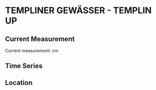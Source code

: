 # TEMPLINER GEWÄSSER - TEMPLIN UP

## Current Measurement

Current measurement: <Value topic="rivers/pegel-online/TlG/TEMPLIN_UP/measurementValue"/> cm

## Time Series

<TimeSeries topic="rivers/pegel-online/TlG/TEMPLIN_UP/measurementValue" period="week" />

## Location

<WorldMap>
  <Marker lat="53.12224909255888" lon="13.4947539138701" labelTopic="rivers/pegel-online/TlG/TEMPLIN_UP" />
</WorldMap>
